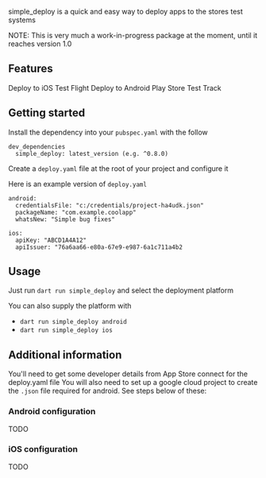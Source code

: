 <!-- 
This README describes the package. If you publish this package to pub.dev,
this README's contents appear on the landing page for your package.

For information about how to write a good package README, see the guide for
[writing package pages](https://dart.dev/tools/pub/writing-package-pages). 

For general information about developing packages, see the Dart guide for
[creating packages](https://dart.dev/guides/libraries/create-packages)
and the Flutter guide for
[developing packages and plugins](https://flutter.dev/to/develop-packages). 
-->

simple_deploy is a quick and easy way to deploy apps to the stores test systems

NOTE: This is very much a work-in-progress package at the moment, until it reaches version 1.0

## Features

Deploy to iOS Test Flight
Deploy to Android Play Store Test Track

## Getting started
Install the dependency into your `pubspec.yaml` with the follow

```
dev_dependencies
  simple_deploy: latest_version (e.g. ^0.8.0)
```

Create a `deploy.yaml` file at the root of your project and configure it

Here is an example version of `deploy.yaml`
```
android:
  credentialsFile: "c:/credentials/project-ha4udk.json"
  packageName: "com.example.coolapp"
  whatsNew: "Simple bug fixes"

ios:
  apiKey: "ABCD1A4A12"
  apiIssuer: "76a6aa66-e80a-67e9-e987-6a1c711a4b2
```


## Usage

Just run `dart run simple_deploy` and select the deployment platform

You can also supply the platform with 
 - `dart run simple_deploy android`
 - `dart run simple_deploy ios`

## Additional information
You'll need to get some developer details from App Store connect for the deploy.yaml file
You will also need to set up a google cloud project to create the `.json` file required for android.
See steps below of these:

### Android configuration
TODO

### iOS configuration
TODO

